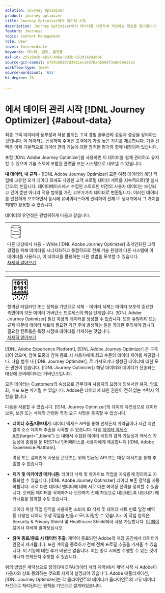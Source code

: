 ```yaml
---
solution: Journey Optimizer
product: journey optimizer
title: Journey Optimizer에서 데이터 시작
description: Journey Optimizer에서 데이터를 사용하여 작업하는 방법을 알아봅니다.
feature: Journeys
topic: Content Management
role: User
level: Intermediate
keywords: 데이터, 관리, 플랫폼
exl-id: 25519acb-a017-446a-992b-653d3a8a3d96
source-git-commit: ef34cb0207d3011eca6d76ad6568f3edc00e13a3
workflow-type: tm+mt
source-wordcount: '655'
ht-degree: 1%

---
```


# 에서 데이터 관리 시작 [!DNL Journey Optimizer] {#about-data}

최종 고객 데이터의 풍부성과 적용 범위는 고객 경험 솔루션의 강점과 성공을 정의하는 것입니다. 이 데이터는 신성하며 주어진 고객에게 가장 높은 가치를 제공합니다. 기술 선택은 이제 기본적으로 데이터 관리 기능에 대한 엄격한 평가와 함께 내장되어 있습니다.

포함 [!DNL Adobe Journey Optimizer]를 사용하면 이 데이터를 쉽게 관리하고 유지할 수 있으며 기술 스택에 포함된 플랫폼 또는 시스템으로 내보낼 수 있습니다.

**내 데이터, 내 규칙** - [!DNL Adobe Journey Optimizer] 모든 여정 데이터와 해당 작업에 고유한 오퍼 데이터 외에도 다양한 고객 프로필 데이터 세트를 지속적으로(및 실시간으로) 만듭니다. 데이터베이스에서 수집된 스트로만 버전의 사용자 데이터는 보강되고 깊이 뿐만 아니라 적용 범위를 가진 고부가가치 데이터로 변환됩니다. 이러한 데이터를 안전하게 보호하면서 동시에 유비쿼터스하게 관리하여 전체 IT 생태계에서 그 가치를 최대한 활용할 수 있습니다.

데이터의 유연성은 광범위하게 다음과 같습니다.


<table style="table-layout:fixed">
<tr style="border: 0;">
  <td>
    <div><img alt="대상" src="assets/do-not-localize/dest.png" /> 
    <br>다른 대상에서 사용 - While [!DNL Adobe Journey Optimizer] 초개인화된 고객 경험을 위해 데이터를 시너지화하고 통합하므로 전체 기술 환경의 다른 시스템에 이 데이터를 사용하고, 이 데이터를 활용하는 다른 방법을 모색할 수 있습니다.
    <div>
     <a href="../start/ajo-integrations.md">자세히 알아보기</a></div>
    </div>
    <br>
  </td>
</tr>
</table>

<!--td>
    <div><img alt="retention" src="assets/do-not-localize/retention.png" />  
    <br>Retained for a stipulated duration – Industry or regional regulations (such as GDPR or CCPA) or internal data governance policies stipulate how long or how short a duration, data needs to be maintained or archived in Adobe Experience Platform Data Lake. <a href="../privacy/get-started-privacy.md">Learn more</a></div>
  </td>
</tr>
<tr style="border: 0;"-->
<table style="table-layout:fixed">
<tr style="border: 0;">
  <td>
    <div><img alt="정책" src="assets/do-not-localize/policy.png" /> 
    <br>합의된 타임라인 또는 정책을 기반으로 삭제 - 데이터 삭제는 데이터 보호의 중요한 측면이며 모든 데이터 거버넌스 프로세스의 핵심 단계입니다. [!DNL Adobe Journey Optimizer] 필요 이상의 데이터를 생성할 수 있습니다. 또한 유틸리티 또는 규제 때문에 데이터 세트에 필요한 기간 후에 발생하는 일을 최대한 주의해야 합니다. 필요한 컨트롤은 특정 시점에 데이터를 삭제하는 것입니다. 
    </div>
      <div>
     <a href="../privacy/data-hygiene.md">자세히 알아보기</a></div>
    </div>
  </td>
</tr>
</table>

[!DNL Adobe Experience Platform], [!DNL Adobe Journey Optimizer] 은 구축되어 있으며, 참여 도중과 참여 종료 시 사용자에게 최고 수준의 데이터 제어를 제공합니다. 다음 범위 내 [!DNL Journey Optimizer], 로 가져오거나 생성된 데이터에 대한 모든 권한이 있습니다. [!DNL Journey Optimizer]) 해당 데이터와 데이터가 전송되는 대상에 오버레이되는 거버넌스입니다.

모든 데이터는 Customers의 속성으로 간주되며 사용자의 요청에 의해서만 유지, 암호화, 배포 또는 파기될 수 있습니다. Adobe은 데이터에 대한 권한이 전혀 없는 수탁자 역할을 합니다.

다음을 사용할 수 있습니다. [!DNL Journey Optimizer]의 데이터 유연성으로 데이터 보존, 보관 또는 삭제와 관련된 특정 요구 사항을 충족할 수 있습니다.

* **데이터 추출/내보내기**: 데이터 액세스 API를 통해 언제든지 위약금이나 시간 지연 없이 소스 데이터 추출을 시작할 수 있습니다. 다음 [데이터 액세스 API](https://experienceleague.adobe.com/docs/experience-platform/data-access/api.html){target="_blank"} 는 내에서 수집된 데이터 세트의 검색 가능성과 액세스 가능성에 중점을 둔 RESTful 인터페이스를 사용자에게 제공합니다 [!DNL Adobe Experience Platform]. <!--In the future (on roadmap), you can use file-based destinations to export and migrate log data from Adobe Journey Optimizer. -->

  여정 또는 캠페인에 사용된 콘텐츠는 위에 언급된 API 또는 대상 메서드를 통해 추출할 수 없습니다.

<!--
* **Profile Service Data Retention**: For Behavioral and Time series data appended to any Profile, you may choose to use Journey Optimizer’s default setting of retaining this data for up to 30 days from the date of its addition to a Profile, or until an alternative time-period selected by the you. The time that Adobe keeps this data varies from contract to contract, and is outlined in an organization’s data retention policy.

  Learn more about Experience Event expirations in [Adobe Experience Platform documentation](https://experienceleague.adobe.com/docs/experience-platform/profile/event-expirations.html){target="_blank"}.
-->

* **제거 및 아카이빙 메커니즘**: 데이터 삭제 및 아카이브 작업을 자유롭게 정의하고 자동화할 수 있습니다. [!DNL Adobe Journey Optimizer] 데이터 보존 정책을 자동화합니다. 서로 다른 데이터 엔티티에 대해 서로 다른 에이징 전략을 정의할 수 있습니다. 오래된 데이터를 삭제하거나 보관하기 전에 자동으로 내보내도록 내보내기 메커니즘을 정의할 수도 있습니다.

  데이터 위생 작업 영역을 사용하면 소비자 ID 삭제 및 데이터 세트 만료 일정 예약 등 다양한 데이터 위생 작업을 만들고 모니터링할 수 있습니다. 이 작업 영역은 Security &amp; Privacy Shield 및 Healthcare Shield에서 사용 가능합니다. [이 페이지](../privacy/data-hygiene.md)에서 자세히 알아보십시오.

<!--
* **Data Lake and Deletions**: Customer Data stored in the Data Lake can be retained by Journey Optimizer:
    
    * for 7 days to facilitate the onboarding of Customer Data into the Profile Services, after which it may be permanently deleted, or
    * until chosen to be deleted by you

-->

* **참여 종료/종료 시 데이터 추출**: 계약이 종료되면 Adobe의 저장 공간에서 데이터가 완전히 제거됩니다. 또한 계약을 종료하기 전에 전체 프로필 추출을 가져올 수 있습니다. 이 기능에 대한 추가 비용은 없습니다. 이는 종료 시에만 수행할 수 있는 것이 아니라 언제든지 수행할 수 있습니다.

위의 방법은 계약상으로 정의되며 DPA(데이터 처리 계약)에서 계약 시작 시 Adobe이 사용자와 상호 동의하는 것으로 자세히 설명되어 있습니다. Adobe 애플리케이션, [!DNL Journey Optimizer]는 각 클라이언트의 데이터가 클라이언트의 고유 데이터 자산으로 처리된다는 원칙을 기반으로 설계되었습니다.
